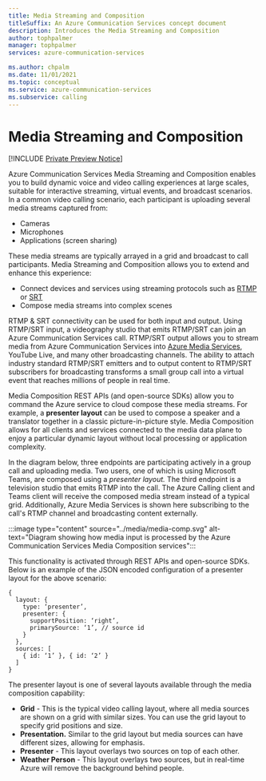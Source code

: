 ```yaml
---
title: Media Streaming and Composition
titleSuffix: An Azure Communication Services concept document
description: Introduces the Media Streaming and Composition
author: tophpalmer
manager: tophpalmer
services: azure-communication-services

ms.author: chpalm
ms.date: 11/01/2021
ms.topic: conceptual
ms.service: azure-communication-services
ms.subservice: calling
---
```

# Media Streaming and Composition
[!INCLUDE [Private Preview Notice](../../includes/private-preview-include.md)]

Azure Communication Services Media Streaming and Composition enables you to build dynamic voice and video calling experiences at large scales, suitable for interactive streaming, virtual events, and broadcast scenarios. In a common video calling scenario, each participant is uploading several media streams captured from:

- Cameras
- Microphones
- Applications (screen sharing)

These media streams are typically arrayed in a grid and broadcast to call participants. Media Streaming and Composition allows you to extend and enhance this experience:

- Connect devices and services using streaming protocols such as [RTMP](https://datatracker.ietf.org/doc/html/rfc7016) or [SRT](https://datatracker.ietf.org/doc/html/draft-sharabayko-srt)
- Compose media streams into complex scenes

RTMP & SRT connectivity can be used for both input and output. Using RTMP/SRT input, a videography studio that emits RTMP/SRT can join an Azure Communication Services call. RTMP/SRT output allows you to stream media from Azure Communication Services into [Azure Media Services](https://docs.microsoft.com/azure/media-services/latest/concepts-overview), YouTube Live, and many other broadcasting channels. The ability to attach industry standard RTMP/SRT emitters and to output content to RTMP/SRT subscribers for broadcasting transforms a small group call into a virtual event that reaches millions of people in real time.

Media Composition REST APIs (and open-source SDKs) allow you to command the Azure service to cloud compose these media streams. For example, a **presenter layout** can be used to compose a speaker and a translator together in a classic picture-in-picture style. Media Composition allows for all clients and services connected to the media data plane to enjoy a particular dynamic layout without local processing or application complexity.

 In the diagram below, three endpoints are participating actively in a group call and uploading media. Two users, one of which is using Microsoft Teams, are composed using a *presenter layout.*  The third endpoint is a television studio that emits RTMP into the call. The Azure Calling client and Teams client will receive the composed media stream instead of a typical grid. Additionally, Azure Media Services is shown here subscribing to the call's RTMP channel and broadcasting content externally. 

:::image type="content" source="../media/media-comp.svg" alt-text="Diagram showing how media input is processed by the Azure Communication Services Media Composition services":::

This functionality is activated through REST APIs and open-source SDKs. Below is an example of the JSON encoded configuration of a presenter layout for the above scenario:

```
{
  layout: {
    type: ‘presenter’,
    presenter: {
      supportPosition: ‘right’,
      primarySource: ‘1’, // source id
    }
  },
  sources: [
    { id: ‘1’ }, { id: ‘2’ }
  ]
}

```
The presenter layout is one of several layouts available through the media composition capability:

- **Grid** - This is the typical video calling layout, where all media sources are shown on a grid with similar sizes. You can use the grid layout to specify grid positions and size.
- **Presentation.** Similar to the grid layout but media sources can have different sizes, allowing for emphasis.
- **Presenter** - This layout overlays two sources on top of each other.
- **Weather Person** - This layout overlays two sources, but in real-time Azure will remove the background behind people.

<!----To try out media composition, check out following content:----->

<!---- [Quick Start - Applying Media Composition to a video call](../../quickstarts/media-composition/get-started-media-composition.md) ----->
<!---- [Tutorial - Media Composition Layouts](../../quickstarts/media-composition/media-composition-layouts.md) ----->
